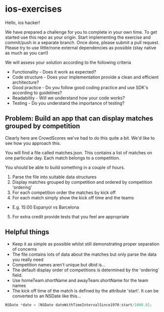 # ios-exercises
Hello, ios hacker! 

We have prepared a challenge for you to complete in your own time.
To get started use this repo as your origin.  Start implementing the exercise and commit/push in a separate branch.
Once done, please submit a pull request.
Please try to use little/none external dependencies as possible (stay native as much as you can!)

We will assess your solution according to the following criteria

* Functionality - Does it work as expected?
* Code structure - Does your implementation provide a clean and efficient architecture?
* Good practice - Do you follow good coding practice and use SDK's according to guidelines?
* Readability - Will we understand how your code works? 
* Testing - Do you understand the importance of testing?

## Problem: Build an app that can display matches grouped by competition

Clearly here are CrowdScores we've had to do this quite a bit.   We'd like to see how you approach this.

You will find a file called matches.json.   This contains a list of matches on one particular day.  Each match belongs to a competition.  

You should be able to build something in a couple of hours.

1. Parse the file into suitable data structures
2. Display matches grouped by competition and ordered by competition 'ordering' 
3. For each competition order the matches by kick off
4. For each match simply show the kick off time and the teams
 * E.g. 15:00 Espanyol vs Barcelona
5. For extra credit provide tests that you feel are appropriate
 
## Helpful things
* Keep it as simple as possible whilst still demonstrating proper separation of concerns
* The file contains lots of data about the matches but only parse the data you really need
* Competition names aren't unique but dbid is... 
* The default display order of competitions is determined by the 'ordering' field.
* Use homeTeam.shortName and awayTeam.shortName for the team names 
* The kick off time of the match is defined by the attribute 'start'.  It can be converted to an NSDate like this...
```Objective-C
NSDate *date = [NSDate dateWithTimeIntervalSince1970:start/1000.0];
```



